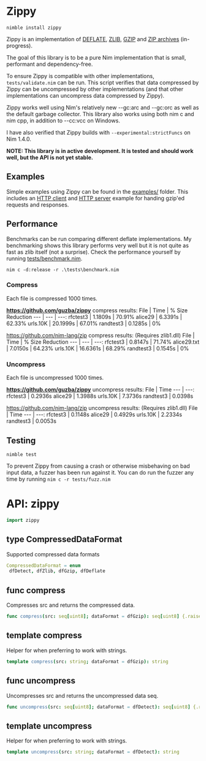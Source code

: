 # Zippy

`nimble install zippy`

Zippy is an implementation of [DEFLATE](https://tools.ietf.org/html/rfc1951), [ZLIB](https://tools.ietf.org/html/rfc1950), [GZIP](https://tools.ietf.org/html/rfc1952) and [ZIP archives](https://en.wikipedia.org/wiki/Zip_(file_format)) (in-progress).

The goal of this library is to be a pure Nim implementation that is small, performant and dependency-free.

To ensure Zippy is compatible with other implementations, `tests/validate.nim` can be run. This script verifies that data compressed by Zippy can be uncompressed by other implementations (and that other implementations can uncompress data compressed by Zippy).

Zippy works well using Nim's relatively new --gc:arc and --gc:orc as well as the default garbage collector. This library also works using both nim c and nim cpp, in addition to --cc:vcc on Windows.

I have also verified that Zippy builds with `--experimental:strictFuncs` on Nim 1.4.0.

**NOTE: This library is in active development. It is tested and should work well, but the API is not yet stable.**

## Examples

Simple examples using Zippy can be found in the [examples/](https://github.com/guzba/zippy/blob/master/examples) folder. This includes an [HTTP client](https://github.com/guzba/zippy/blob/master/examples/http_client.nim) and [HTTP server](https://github.com/guzba/zippy/blob/master/examples/http_server.nim) example for handing gzip'ed requests and responses.

## Performance

Benchmarks can be run comparing different deflate implementations. My benchmarking shows this library performs very well but it is not quite as fast as zlib itself (not a surprise). Check the performance yourself by running [tests/benchmark.nim](https://github.com/guzba/zippy/blob/master/tests/benchmark.nim).

`nim c -d:release -r .\tests\benchmark.nim`

### Compress

Each file is compressed 1000 times.

**https://github.com/guzba/zippy** compress results:
File | Time | % Size Reduction
--- | --- | ---:
rfctest3 | 1.1809s | 70.91%
alice29 | 6.3391s | 62.33%
urls.10K | 20.1999s | 67.01%
randtest3 | 0.1285s | 0%

https://github.com/nim-lang/zip compress results: (Requires zlib1.dll)
File | Time | % Size Reduction
--- | --- | ---:
rfctest3 | 0.8147s | 71.74%
alice29.txt | 7.0150s | 64.23%
urls.10K | 16.6361s | 68.29%
randtest3 | 0.1545s | 0%

### Uncompress

Each file is uncompressed 1000 times.

**https://github.com/guzba/zippy** uncompress results:
File | Time
--- | ---:
rfctest3 | 0.2936s
alice29 | 1.3988s
urls.10K | 7.3736s
randtest3 | 0.0398s

https://github.com/nim-lang/zip uncompress results: (Requires zlib1.dll)
File | Time
--- | ---:
rfctest3 | 0.1148s
alice29 | 0.4929s
urls.10K | 2.2334s
randtest3 | 0.0053s


## Testing
`nimble test`

To prevent Zippy from causing a crash or otherwise misbehaving on bad input data, a fuzzer has been run against it. You can do run the fuzzer any time by running `nim c -r tests/fuzz.nim`

# API: zippy

```nim
import zippy
```

## **type** CompressedDataFormat

Supported compressed data formats

```nim
CompressedDataFormat = enum
 dfDetect, dfZlib, dfGzip, dfDeflate
```

## **func** compress

Compresses src and returns the compressed data.

```nim
func compress(src: seq[uint8]; dataFormat = dfGzip): seq[uint8] {.raises: [ZippyError].}
```

## **template** compress

Helper for when preferring to work with strings.

```nim
template compress(src: string; dataFormat = dfGzip): string
```

## **func** uncompress

Uncompresses src and returns the uncompressed data seq.

```nim
func uncompress(src: seq[uint8]; dataFormat = dfDetect): seq[uint8] {.raises: [ZippyError].}
```

## **template** uncompress

Helper for when preferring to work with strings.

```nim
template uncompress(src: string; dataFormat = dfDetect): string
```
